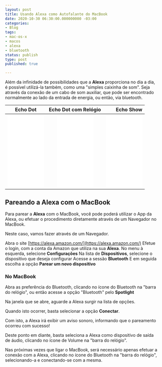 ```yaml
---
layout: post
title: Usando Alexa como Autofalante do MacBook
date: 2020-10-30 06:30:00.000000000 -03:00
categories:
- Blog
tags:
- mac-os-x
- macos
- alexa
- bluetooth
status: publish
type: post
published: true

---
```


Além da infinidade de possibilidades que a **Alexa** proporciona no dia a dia, é possível utilizá-la também, como uma "simples caixinha de som". Seja através da conexão de um cabo de som auxiliar, que pode ser encontrado normalmente ao lado da entrada de energia, ou então, via bluetooth.


| Echo Dot  | Echo Dot com Relógio  | Echo Show  |
| --------- |:---------------------:| ----------:|
| <iframe sandbox="allow-popups allow-scripts allow-modals allow-forms allow-same-origin" style="width:120px;height:240px;" marginwidth="0" marginheight="0" scrolling="no" frameborder="0" src="//ws-na.amazon-adsystem.com/widgets/q?ServiceVersion=20070822&OneJS=1&Operation=GetAdHtml&MarketPlace=BR&source=ss&ref=as_ss_li_til&ad_type=product_link&tracking_id=schmitz-20&language=pt_BR&marketplace=amazon&region=BR&placement=B084DWCZY6&asins=B084DWCZY6&linkId=f91c6b91ae04618cfc0e3da973c34e6a&show_border=true&link_opens_in_new_window=true"></iframe> | <iframe sandbox="allow-popups allow-scripts allow-modals allow-forms allow-same-origin" style="width:120px;height:240px;" marginwidth="0" marginheight="0" scrolling="no" frameborder="0" src="//ws-na.amazon-adsystem.com/widgets/q?ServiceVersion=20070822&OneJS=1&Operation=GetAdHtml&MarketPlace=BR&source=ss&ref=as_ss_li_til&ad_type=product_link&tracking_id=schmitz-20&language=pt_BR&marketplace=amazon&region=BR&placement=B084J4WP6J&asins=B084J4WP6J&linkId=d183581ea47832fa69879cd03011f696&show_border=true&link_opens_in_new_window=true"></iframe> | <iframe sandbox="allow-popups allow-scripts allow-modals allow-forms allow-same-origin" style="width:120px;height:240px;" marginwidth="0" marginheight="0" scrolling="no" frameborder="0" src="//ws-na.amazon-adsystem.com/widgets/q?ServiceVersion=20070822&OneJS=1&Operation=GetAdHtml&MarketPlace=BR&source=ss&ref=as_ss_li_til&ad_type=product_link&tracking_id=schmitz-20&language=pt_BR&marketplace=amazon&region=BR&placement=B08KGWJDRZ&asins=B08KGWJDRZ&linkId=3a8741721183f583bf43717a6e18c5a3&show_border=true&link_opens_in_new_window=true"></iframe> |

## Pareando a Alexa com o MacBook

Para parear a **Alexa** com o MacBook, você pode poderá utilizar o App da Alexa, ou efetuar o procedimento diretamente através de um Navegador no MacBook.

Neste caso, vamos fazer através de um Navegador.

Abra o site [https://alexa.amazon.com/](https://alexa.amazon.com/)
Efetue o login, com a conta da Amazon que utiliza na sua **Alexa**.
No menu à esquerda, selecione **Configurações**
Na lista de **Dispositivos**, selecione o dispositivo que deseja configurar
Acesse a sessão **Bluetooth**
E em seguida escolha a opção **Parear um novo dispositivo**

### No MacBook ###

Abra as preferência do Bluetooth, clicando no ícone do Bluetooth na "barra do relógio", ou então acesse a opção "Bluetooth" pelo **Spotlight**

Na janela que se abre, aguarde a Alexa surgir na lista de opções.

Quando isto ocorrer, basta selecionar a opção **Conectar**.

Com isto, a Alexa irá exibir um aviso sonoro, informando que o pareamento ocorreu com sucesso!

Deste ponto em diante, basta seleciona a Alexa como dispositivo de saída de áudio, clicando no ícone de Volume na "barra do relógio".

Nas próximas vezes que ligar o MacBook, será necessário apenas efetuar a conexão com a Alexa, clicando no ícone do Bluetooth na "barra do relógio", selecionando-a e conectando-se com a mesma.
